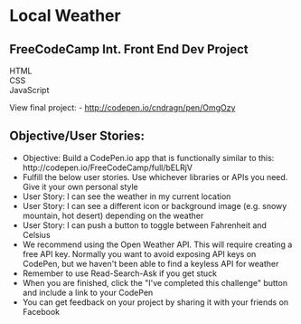 <h1>Local Weather</h1>

<h2>FreeCodeCamp Int. Front End Dev Project</h2>

<p>HTML<br>
CSS<br>
JavaScript</p>

View final project: - <a href="http://codepen.io/cndragn/pen/OmgOzy">http://codepen.io/cndragn/pen/OmgOzy</a>

<h2>Objective/User Stories:</h2>

<ul>
<li>Objective: Build a CodePen.io app that is functionally similar to this: http://codepen.io/FreeCodeCamp/full/bELRjV</li>
<li>Fulfill the below user stories. Use whichever libraries or APIs you need. Give it your own personal style</li>
<li>User Story: I can see the weather in my current location</li>
<li>User Story: I can see a different icon or background image (e.g. snowy mountain, hot desert) depending on the weather</li>
<li>User Story: I can push a button to toggle between Fahrenheit and Celsius</li>
<li>We recommend using the Open Weather API. This will require creating a free API key. Normally you want to avoid exposing API keys on CodePen, but we haven't been able to find a keyless API for weather</li>
<li>Remember to use Read-Search-Ask if you get stuck</li>
<li>When you are finished, click the "I've completed this challenge" button and include a link to your CodePen</li>
<li>You can get feedback on your project by sharing it with your friends on Facebook</li>
</ul>
